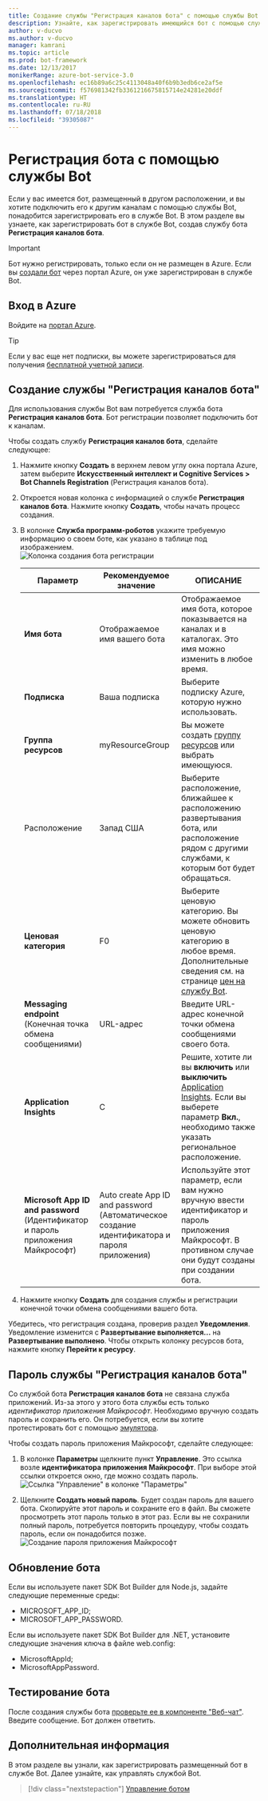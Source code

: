 ```yaml
---
title: Создание службы "Регистрация каналов бота" с помощью службы Bot | Документация Майкрософт
description: Узнайте, как зарегистрировать имеющийся бот с помощью службы Bot.
author: v-ducvo
ms.author: v-ducvo
manager: kamrani
ms.topic: article
ms.prod: bot-framework
ms.date: 12/13/2017
monikerRange: azure-bot-service-3.0
ms.openlocfilehash: ec16b89a6c25c4113048a40f6b9b3edb6ce2af5e
ms.sourcegitcommit: f576981342fb3361216675815714e24281e20ddf
ms.translationtype: HT
ms.contentlocale: ru-RU
ms.lasthandoff: 07/18/2018
ms.locfileid: "39305087"
---
```

# <a name="register-a-bot-with-bot-service"></a>Регистрация бота с помощью службы Bot
Если у вас имеется бот, размещенный в другом расположении, и вы хотите подключить его к другим каналам с помощью службы Bot, понадобится зарегистрировать его в службе Bot. В этом разделе вы узнаете, как зарегистрировать бот в службе Bot, создав службу бота **Регистрация каналов бота**.

> [!IMPORTANT] 
> Бот нужно регистрировать, только если он не размещен в Azure. Если вы [создали бот](bot-service-quickstart.md) через портал Azure, он уже зарегистрирован в службе Bot.

## <a name="log-in-to-azure"></a>Вход в Azure
Войдите на [портал Azure](http://portal.azure.com).

> [!TIP]
> Если у вас еще нет подписки, вы можете зарегистрироваться для получения <a href="https://azure.microsoft.com/en-us/free/" target="_blank">бесплатной учетной записи</a>.

## <a name="create-a-bot-channels-registration"></a>Создание службы "Регистрация каналов бота"
Для использования службы Bot вам потребуется служба бота **Регистрация каналов бота**. Бот регистрации позволяет подключить бот к каналам.

Чтобы создать службу **Регистрация каналов бота**, сделайте следующее:

1. Нажмите кнопку **Создать** в верхнем левом углу окна портала Azure, затем выберите **Искусственный интеллект и Cognitive Services > Bot Channels Registration** (Регистрация каналов бота). 

2. Откроется новая колонка с информацией о службе **Регистрация каналов бота**. Нажмите кнопку **Создать**, чтобы начать процесс создания. 

3. В колонке **Служба программ-роботов** укажите требуемую информацию о своем боте, как указано в таблице под изображением.  <br/>
   ![Колонка создания бота регистрации](~/media/azure-bot-quickstarts/registration-create-bot-service-blade.png)


   |                    Параметр                     |         Рекомендуемое значение         |                                                                                                  ОПИСАНИЕ                                                                                                  |
   |------------------------------------------------|---------------------------------|---------------------------------------------------------------------------------------------------------------------------------------------------------------------------------------------------------------|
   |           <strong>Имя бота</strong>            |     Отображаемое имя вашего бота     |                                                  Отображаемое имя бота, которое показывается на каналах и в каталогах. Это имя можно изменить в любое время.                                                  |
   |         <strong>Подписка</strong>          |        Ваша подписка        |                                                                                Выберите подписку Azure, которую нужно использовать.                                                                                 |
   |        <strong>Группа ресурсов</strong>         |         myResourceGroup         |                                 Вы можете создать [группу ресурсов](/azure/azure-resource-manager/resource-group-overview#resource-groups) или выбрать имеющуюся.                                  |
   |                    Расположение                    |             Запад США             |                                                        Выберите расположение, ближайшее к расположению развертывания бота, или расположение рядом с другими службами, к которым бот будет обращаться.                                                         |
   |         <strong>Ценовая категория</strong>          |               F0                |             Выберите ценовую категорию. Вы можете обновить ценовую категорию в любое время. Дополнительные сведения см. на странице [цен на службу Bot](https://azure.microsoft.com/en-us/pricing/details/bot-service/).              |
   |      <strong>Messaging endpoint</strong> (Конечная точка обмена сообщениями)       |               URL-адрес               |                                                                               Введите URL-адрес конечной точки обмена сообщениями своего бота.                                                                                |
   |     <strong>Application Insights</strong>      |               С                | Решите, хотите ли вы <strong>включить</strong> или <strong>выключить</strong> [Application Insights](bot-service-manage-analytics.md). Если вы выберете параметр <strong>Вкл.</strong>, необходимо также указать региональное расположение. |
   | <strong>Microsoft App ID and password</strong> (Идентификатор и пароль приложения Майкрософт) | Auto create App ID and password (Автоматическое создание идентификатора и пароля приложения) |              Используйте этот параметр, если вам нужно вручную ввести идентификатор и пароль приложения Майкрософт. В противном случае они будут созданы при создании бота.               |


4. Нажмите кнопку **Создать** для создания службы и регистрации конечной точки обмена сообщениями вашего бота.

Убедитесь, что регистрация создана, проверив раздел **Уведомления**. Уведомление изменится с **Развертывание выполняется...** на **Развертывание выполнено**. Чтобы открыть колонку ресурсов бота, нажмите кнопку **Перейти к ресурсу**. 

## <a name="bot-channels-registration-password"></a>Пароль службы "Регистрация каналов бота"

Со службой бота **Регистрация каналов бота** не связана служба приложений. Из-за этого у этого бота службы есть только *идентификатор приложения Майкрософт*. Необходимо вручную создать пароль и сохранить его. Он потребуется, если вы хотите протестировать бот с помощью [эмулятора](bot-service-debug-emulator.md).

Чтобы создать пароль приложения Майкрософт, сделайте следующее:

1. В колонке **Параметры** щелкните пункт **Управление**. Это ссылка возле **идентификатора приложения Майкрософт**. При выборе этой ссылки откроется окно, где можно создать пароль. <br/>
  ![Ссылка "Управление" в колонке "Параметры"](~/media/azure-bot-quickstarts/registration-settings-manage-link.png)

2. Щелкните **Создать новый пароль**. Будет создан пароль для вашего бота. Скопируйте этот пароль и сохраните его в файл. Вы сможете просмотреть этот пароль только в этот раз. Если вы не сохранили полный пароль, потребуется повторить процедуру, чтобы создать пароль, если он понадобится позже. <br/>
  ![Создание пароля приложения Майкрософт](~/media/azure-bot-quickstarts/registration-generate-app-password.png)

## <a name="update-the-bot"></a>Обновление бота

Если вы используете пакет SDK Bot Builder для Node.js, задайте следующие переменные среды:

* MICROSOFT_APP_ID;
* MICROSOFT_APP_PASSWORD.

Если вы используете пакет SDK Bot Builder для .NET, установите следующие значения ключа в файле web.config:

* MicrosoftAppId;
* MicrosoftAppPassword.

## <a name="test-the-bot"></a>Тестирование бота

После создания службы бота [проверьте ее в компоненте "Веб-чат"](bot-service-manage-test-webchat.md). Введите сообщение. Бот должен ответить.

## <a name="next-steps"></a>Дополнительная информация

В этом разделе вы узнали, как зарегистрировать размещенный бот в службе Bot. Далее узнайте, как управлять службой Bot.

> [!div class="nextstepaction"]
> [Управление ботом](bot-service-manage-overview.md)

